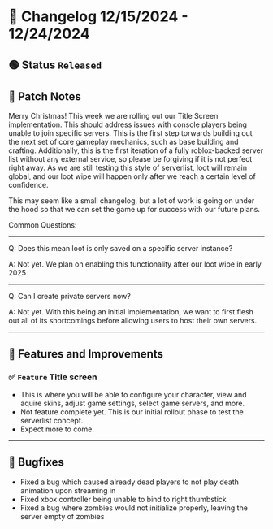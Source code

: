 # :bookmark_tabs:  Changelog 12/15/2024 - 12/24/2024

## :green_circle: Status `Released`

## :speech_balloon: Patch Notes
Merry Christmas! This week we are rolling out our Title Screen implementation. This should address issues with console players being unable to join specific servers.
This is the first step torwards building out the next set of core gameplay mechanics, such as base building and crafting. Additionally, this is the first iteration of a fully roblox-backed server list without any external service, so please be forgiving if it is not perfect right away. As we are still testing this style of serverlist, loot will remain global, and our loot wipe will happen only after we reach a certain level of confidence.

This may seem like a small changelog, but a lot of work is going on under the hood so that we can set the game up for success with our future plans.

Common Questions:
________
Q: Does this mean loot is only saved on a specific server instance?

A: Not yet. We plan on enabling this functionality after our loot wipe in early 2025
________
Q: Can I create private servers now?

A: Not yet. With this being an initial implementation, we want to first flesh out all of its shortcomings before allowing users to host their own servers.
________

## :loudspeaker: Features and Improvements

### :white_check_mark: `Feature` Title screen
- This is where you will be able to configure your character, view and aquire skins, adjust game settings, select game servers, and more.
- Not feature complete yet. This is our initial rollout phase to test the serverlist concept.
- Expect more to come.
________

## :bug: Bugfixes
- Fixed a bug which caused already dead players to not play death animation upon streaming in
- Fixed xbox controller being unable to bind to right thumbstick
- Fixed a bug where zombies would not initialize properly, leaving the server empty of zombies